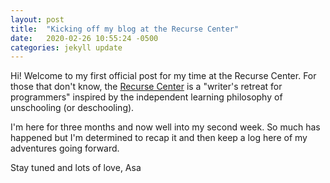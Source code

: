 ```yaml
---
layout: post
title:  "Kicking off my blog at the Recurse Center"
date:   2020-02-26 10:55:24 -0500
categories: jekyll update
---
```

Hi! Welcome to my first official post for my time at the Recurse Center. For those that don't know, the [Recurse Center](https://www.recurse.com/) is a "writer's retreat for programmers" inspired by the independent learning philosophy of unschooling (or deschooling). 

I'm here for three months and now well into my second week. So much has happened but I'm determined to recap it and then keep a log here of my adventures going forward.

Stay tuned and lots of love,
Asa